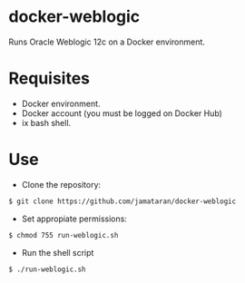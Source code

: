 # docker-weblogic
Runs Oracle Weblogic 12c on a Docker environment.

# Requisites
* Docker environment.
* Docker account (you must be logged on Docker Hub)
* ix bash shell.

# Use
* Clone the repository:
```bash
$ git clone https://github.com/jamataran/docker-weblogic
```
* Set appropiate permissions:
```bash
$ chmod 755 run-weblogic.sh
```

* Run the shell script
```
$ ./run-weblogic.sh
```